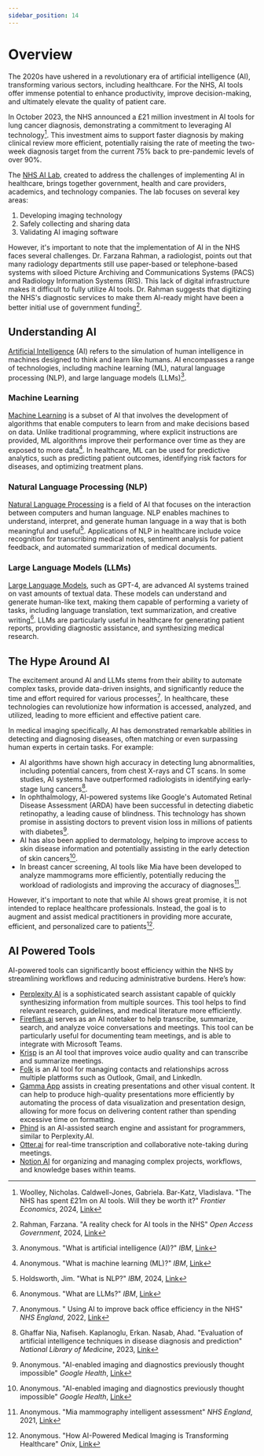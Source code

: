 ```yaml
---
sidebar_position: 14
---
```


# Overview

The 2020s have ushered in a revolutionary era of artificial intelligence (AI), transforming various sectors, including healthcare. For the NHS, AI tools offer immense potential to enhance productivity, improve decision-making, and ultimately elevate the quality of patient care.

In October 2023, the NHS announced a £21 million investment in AI tools for lung cancer diagnosis, demonstrating a commitment to leveraging AI technology[^1]. This investment aims to support faster diagnosis by making clinical review more efficient, potentially raising the rate of meeting the two-week diagnosis target from the current 75% back to pre-pandemic levels of over 90%.

The [NHS AI Lab](https://transform.england.nhs.uk/ai-lab/), created to address the challenges of implementing AI in healthcare, brings together government, health and care providers, academics, and technology companies. The lab focuses on several key areas:

1. Developing imaging technology
2. Safely collecting and sharing data
3. Validating AI imaging software

However, it's important to note that the implementation of AI in the NHS faces several challenges. Dr. Farzana Rahman, a radiologist, points out that many radiology departments still use paper-based or telephone-based systems with siloed Picture Archiving and Communications Systems (PACS) and Radiology Information Systems (RIS). This lack of digital infrastructure makes it difficult to fully utilize AI tools. Dr. Rahman suggests that digitizing the NHS's diagnostic services to make them AI-ready might have been a better initial use of government funding[^2].

## Understanding AI

[Artificial Intelligence](https://en.wikipedia.org/wiki/Artificial_intelligence) (AI) refers to the simulation of human intelligence in machines designed to think and learn like humans. AI encompasses a range of technologies, including machine learning (ML), natural language processing (NLP), and large language models (LLMs)[^3].

### Machine Learning

[Machine Learning](https://en.wikipedia.org/wiki/Machine_learning) is a subset of AI that involves the development of algorithms that enable computers to learn from and make decisions based on data. Unlike traditional programming, where explicit instructions are provided, ML algorithms improve their performance over time as they are exposed to more data[^4]. In healthcare, ML can be used for predictive analytics, such as predicting patient outcomes, identifying risk factors for diseases, and optimizing treatment plans.

### Natural Language Processing (NLP)

[Natural Language Processing](https://en.wikipedia.org/wiki/Natural_language_processing) is a field of AI that focuses on the interaction between computers and human language. NLP enables machines to understand, interpret, and generate human language in a way that is both meaningful and useful[^5]. Applications of NLP in healthcare include voice recognition for transcribing medical notes, sentiment analysis for patient feedback, and automated summarization of medical documents.

### Large Language Models (LLMs)

[Large Language Models](https://en.wikipedia.org/wiki/Large_language_model), such as GPT-4, are advanced AI systems trained on vast amounts of textual data. These models can understand and generate human-like text, making them capable of performing a variety of tasks, including language translation, text summarization, and creative writing[^6]. LLMs are particularly useful in healthcare for generating patient reports, providing diagnostic assistance, and synthesizing medical research.

## The Hype Around AI

The excitement around AI and LLMs stems from their ability to automate complex tasks, provide data-driven insights, and significantly reduce the time and effort required for various processes[^7]. In healthcare, these technologies can revolutionize how information is accessed, analyzed, and utilized, leading to more efficient and effective patient care.

In medical imaging specifically, AI has demonstrated remarkable abilities in detecting and diagnosing diseases, often matching or even surpassing human experts in certain tasks. For example:

- AI algorithms have shown high accuracy in detecting lung abnormalities, including potential cancers, from chest X-rays and CT scans. In some studies, AI systems have outperformed radiologists in identifying early-stage lung cancers[^8].
- In ophthalmology, AI-powered systems like Google's Automated Retinal Disease Assessment (ARDA) have been successful in detecting diabetic retinopathy, a leading cause of blindness. This technology has shown promise in assisting doctors to prevent vision loss in millions of patients with diabetes[^9].
- AI has also been applied to dermatology, helping to improve access to skin disease information and potentially assisting in the early detection of skin cancers[^9].
- In breast cancer screening, AI tools like Mia have been developed to analyze mammograms more efficiently, potentially reducing the workload of radiologists and improving the accuracy of diagnoses[^10].

However, it's important to note that while AI shows great promise, it is not intended to replace healthcare professionals. Instead, the goal is to augment and assist medical practitioners in providing more accurate, efficient, and personalized care to patients[^11].

## AI Powered Tools

AI-powered tools can significantly boost efficiency within the NHS by streamlining workflows and reducing administrative burdens. Here’s how:

- [Perplexity AI](https://www.perplexity.ai/) is a sophisticated search assistant capable of quickly synthesizing information from multiple sources. This tool helps to find relevant research, guidelines, and medical literature more efficiently.
- [Fireflies.ai](https://fireflies.ai/) serves as an AI notetaker to help transcribe, summarize, search, and analyze voice conversations and meetings. This tool can be particularly useful for documenting team meetings, and is able to integrate with Microsoft Teams.
- [Krisp](https://krisp.ai/) is an AI tool that improves voice audio quality and can transcribe and summarize meetings.
- [Folk](https://www.folk.app/) is an AI tool for managing contacts and relationships across multiple platforms such as Outlook, Gmail, and LinkedIn.
- [Gamma App](https://gamma.app/?lng=en) assists in creating presentations and other visual content. It can help to produce high-quality presentations more efficiently by automating the process of data visualization and presentation design, allowing for more focus on delivering content rather than spending excessive time on formatting.
- [Phind](https://www.phind.com/search?home=true) is an AI-assisted search engine and assistant for programmers, similar to Perplexity.AI.
- [Otter.ai](https://otter.ai/) for real-time transcription and collaborative note-taking during meetings.
- [Notion AI](https://www.notion.so/product) for organizing and managing complex projects, workflows, and knowledge bases within teams.

[^1]: Woolley, Nicholas. Caldwell-Jones, Gabriela. Bar-Katz, Vladislava. "The NHS has spent £21m on AI tools. Will they be worth it?" *Frontier Economics*, 2024, [Link](https://www.frontier-economics.com/uk/en/news-and-insights/news/news-article-i20547-the-nhs-has-spent-21m-on-ai-tools-will-they-be-worth-it/)
[^2]: Rahman, Farzana. "A reality check for AI tools in the NHS" *Open Access Government*, 2024, [Link](https://www.openaccessgovernment.org/a-reality-check-for-ai-tools-in-the-nhs/176584/)
[^3]: Anonymous. "What is artificial intelligence (AI)?" *IBM*, [Link](https://www.ibm.com/topics/artificial-intelligence)
[^4]: Anonymous. "What is machine learning (ML)?" *IBM*, [Link](https://www.ibm.com/topics/machine-learning)
[^5]: Holdsworth, Jim. "What is NLP?" *IBM*, 2024, [Link](https://www.ibm.com/topics/natural-language-processing)
[^6]: Anonymous. "What are LLMs?" *IBM*, [Link](https://www.ibm.com/topics/large-language-models)
[^7]: Anonymous. "
Using AI to improve back office efficiency in the NHS" *NHS England*, 2022, [Link](https://transform.england.nhs.uk/ai-lab/explore-all-resources/understand-ai/using-ai-to-improve-back-office-efficiency-in-the-nhs/)
[^8]: Ghaffar Nia, Nafiseh. Kaplanoglu, Erkan. Nasab, Ahad. "Evaluation of artificial intelligence techniques in disease diagnosis and prediction" *National Library of Medicine*, 2023, [Link](https://www.ncbi.nlm.nih.gov/pmc/articles/PMC9885935/)
[^9]: Anonymous. "AI-enabled imaging and diagnostics previously thought impossible" *Google Health*, [Link](https://health.google/intl/ALL_uk/health-research/imaging-and-diagnostics/)
[^10]: Anonymous. "Mia mammography intelligent assessment" *NHS England*, 2021, [Link](https://transform.england.nhs.uk/ai-lab/explore-all-resources/understand-ai/mia-mammography-intelligent-assessment/)
[^11]: Anonymous. "How AI-Powered Medical Imaging is Transforming Healthcare" *Onix*, [Link](https://www.onixnet.com/blog/how-ai-powered-medical-imaging-is-transforming-healthcare/)
